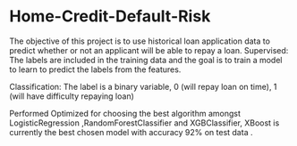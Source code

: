 # Home-Credit-Default-Risk
The objective of this project is to use historical loan application data to predict whether or not an applicant will be able to repay a loan. 
Supervised: The labels are included in the training data and the goal is to train a model to learn to predict the labels from the features.

Classification: The label is a binary variable, 0 (will repay loan on time), 1 (will have difficulty repaying loan)

Performed Optimized for choosing the best algorithm amongst LogisticRegression ,RandomForestClassifier and XGBClassifier, XBoost is currently the best chosen model with accuracy 92% on test data .
